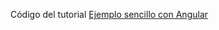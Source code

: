 Código del tutorial [Ejemplo sencillo con Angular](https://chuidiang.org/index.php?title=Ejemplo_simple_con_Angular)